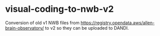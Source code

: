# visual-coding-to-nwb-v2
Conversion of old v1 NWB files from https://registry.opendata.aws/allen-brain-observatory/ to v2 so they can be uploaded to DANDI.
